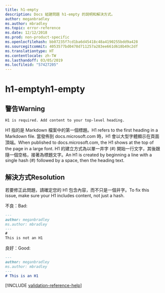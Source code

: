 ```yaml
---
title: h1-empty
description: Docs 組建問題 h1-empty 的說明和解決方式。
author: meganbradley
ms.author: mbradley
ms.topic: error-reference
ms.date: 12/12/2018
ms.prod: non-product-specific
ms.openlocfilehash: bb07235f7cd1ba6d45418c48a4190255bdd9a428
ms.sourcegitcommit: 4053577bd0478d711257a283ee661d618b49c2df
ms.translationtype: HT
ms.contentlocale: zh-TW
ms.lasthandoff: 03/05/2019
ms.locfileid: "57427205"
---
```

# <a name="h1-empty"></a><span data-ttu-id="b0ff6-103">h1-empty</span><span class="sxs-lookup"><span data-stu-id="b0ff6-103">h1-empty</span></span>

## <a name="warning"></a><span data-ttu-id="b0ff6-104">警告</span><span class="sxs-lookup"><span data-stu-id="b0ff6-104">Warning</span></span>

`H1 is required. Add content to your top-level heading.`

<span data-ttu-id="b0ff6-105">H1 指的是 Markdown 檔案中的第一個標題。</span><span class="sxs-lookup"><span data-stu-id="b0ff6-105">H1 refers to the first heading in a Markdown file.</span></span> <span data-ttu-id="b0ff6-106">當發佈到 docs.microsoft.com 時，H1 會以大型字體顯示在頁面頂端。</span><span class="sxs-lookup"><span data-stu-id="b0ff6-106">When published to docs.microsoft.com, the H1 shows at the top of the page in a large font.</span></span> <span data-ttu-id="b0ff6-107">H1 的建立方式為以單一井字 (#) 開始一行文字，其後跟隨一個空格，接著為標題文字。</span><span class="sxs-lookup"><span data-stu-id="b0ff6-107">An H1 is created by beginning a line with a single hash (#) followed by a space, then the heading text.</span></span>

## <a name="resolution"></a><span data-ttu-id="b0ff6-108">解決方式</span><span class="sxs-lookup"><span data-stu-id="b0ff6-108">Resolution</span></span>

<span data-ttu-id="b0ff6-109">若要修正此問題，請確定您的 H1 包含內容，而不只是一個井字。</span><span class="sxs-lookup"><span data-stu-id="b0ff6-109">To fix this issue, make sure your H1 includes content, not just a hash.</span></span>

<span data-ttu-id="b0ff6-110">不良：</span><span class="sxs-lookup"><span data-stu-id="b0ff6-110">Bad:</span></span>

```markdown
---
author: meganbradley
ms.author: mbradley
---
#
This is not an H1
```

<span data-ttu-id="b0ff6-111">良好：</span><span class="sxs-lookup"><span data-stu-id="b0ff6-111">Good:</span></span>

```markdown
---
author: meganbradley
ms.author: mbradley
---
# This is an H1
```

<!--make sure to add this file to your includes folder and verify the path-->
[!INCLUDE [validation-reference-help](includes/validation-reference-help.md)]
